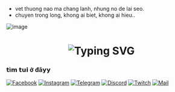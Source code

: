 - vet thuong nao ma chang lanh, nhung no de lai seo.
- chuyen trong long, khong ai biet, khong ai hieu..


![image](https://github.com/user-attachments/assets/d5d88e09-49bb-4107-8a76-0977305184ab)

<h1 align="center">
  <img src="https://readme-typing-svg.herokuapp.com?font=Fira+Code&size=28&duration=1000&pause=1000&center=true&vCenter=true&width=435&lines=hii;🍵+uống+trà+hong?" alt="Typing SVG" />
</h1>

### 𝘁ì𝗺 𝘁𝘂𝗶 ở đâ𝘆𝘆

[![Facebook](https://img.shields.io/badge/Facebook-000000?style=for-the-badge&logo=facebook&logoColor=white)](https://facebook.com/aleotoidayy)
[![Instagram](https://img.shields.io/badge/Instagram-000000?style=for-the-badge&logo=instagram&logoColor=white)](https://instagram.com/h.luann_)
[![Telegram](https://img.shields.io/badge/Telegram-000000?style=for-the-badge&logo=telegram&logoColor=white)](https://t.me/aleotoidayy)
[![Discord](https://img.shields.io/badge/Discord-000000?style=for-the-badge&logo=discord&logoColor=white)](https://discord.com/users/998055399699779695)
[![Twitch](https://img.shields.io/badge/Twitch-000000?style=for-the-badge&logo=twitch&logoColor=white)](https://www.twitch.tv/aleotoidayy)
[![Mail](https://img.shields.io/badge/Mail-000000?style=for-the-badge&logo=gmail&logoColor=white)](mailto:aleotoiday@gmail.com)
